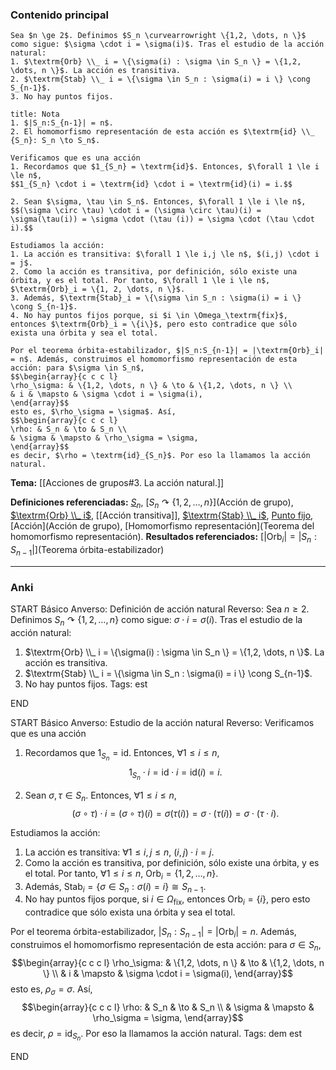 ### Contenido principal

```ad-Formal
Sea $n \ge 2$. Definimos $S_n \curvearrowright \{1,2, \dots, n \}$ como sigue: $\sigma \cdot i = \sigma(i)$. Tras el estudio de la acción natural:
1. $\textrm{Orb} \\_ i = \{\sigma(i) : \sigma \in S_n \} = \{1,2, \dots, n \}$. La acción es transitiva.
2. $\textrm{Stab} \\_ i = \{\sigma \in S_n : \sigma(i) = i \} \cong S_{n-1}$.
3. No hay puntos fijos.
```

```ad-note
title: Nota
1. $|S_n:S_{n-1}| = n$.
2. El homomorfismo representación de esta acción es $\textrm{id} \\_ {S_n}: S_n \to S_n$.
```

```ad-proof
Verificamos que es una acción
1. Recordamos que $1_{S_n} = \textrm{id}$. Entonces, $\forall 1 \le i \le n$,
$$1_{S_n} \cdot i = \textrm{id} \cdot i = \textrm{id}(i) = i.$$

2. Sean $\sigma, \tau \in S_n$. Entonces, $\forall 1 \le i \le n$,
$$(\sigma \circ \tau) \cdot i = (\sigma \circ \tau)(i) = \sigma(\tau(i)) = \sigma \cdot (\tau (i)) = \sigma \cdot (\tau \cdot i).$$

Estudiamos la acción:
1. La acción es transitiva: $\forall 1 \le i,j \le n$, $(i,j) \cdot i = j$.
2. Como la acción es transitiva, por definición, sólo existe una órbita, y es el total. Por tanto, $\forall 1 \le i \le n$, $\textrm{Orb}_i = \{1, 2, \dots, n \}$.
3. Además, $\textrm{Stab}_i = \{\sigma \in S_n : \sigma(i) = i \} \cong S_{n-1}$.
4. No hay puntos fijos porque, si $i \in \Omega_\textrm{fix}$, entonces $\textrm{Orb}_i = \{i\}$, pero esto contradice que sólo exista una órbita y sea el total.

Por el teorema órbita-estabilizador, $|S_n:S_{n-1}| = |\textrm{Orb}_i| = n$. Además, construimos el homomorfismo representación de esta acción: para $\sigma \in S_n$,
$$\begin{array}{c c c l}
\rho_\sigma: & \{1,2, \dots, n \} & \to & \{1,2, \dots, n \} \\
& i & \mapsto & \sigma \cdot i = \sigma(i),
\end{array}$$
esto es, $\rho_\sigma = \sigma$. Así,
$$\begin{array}{c c c l}
\rho: & S_n & \to & S_n \\
& \sigma & \mapsto & \rho_\sigma = \sigma,
\end{array}$$
es decir, $\rho = \textrm{id}_{S_n}$. Por eso la llamamos la acción natural.
```


**Tema:** [[Acciones de grupos#3. La acción natural.]]

**Definiciones referenciadas:** [$S_n$](Permutación), [$S_n \curvearrowright \{1,2, \dots, n \}$](Acción de grupo), [$\textrm{Orb} \\_ i$](Órbita), [[Acción transitiva]], [$\textrm{Stab} \\_ i$](Estabilizador), [Punto fijo](Estabilizador), [Acción](Acción de grupo), [Homomorfismo representación](Teorema del homomorfismo representación).
**Resultados referenciados:** [$|\textrm{Orb}_ i | = |S_n: S_{n-1}|$](Teorema órbita-estabilizador)

---
### Anki

START
Básico
Anverso: Definición de acción natural
Reverso: Sea $n \ge 2$. Definimos $S_n \curvearrowright \{1,2, \dots, n \}$ como sigue: $\sigma \cdot i = \sigma(i)$. Tras el estudio de la acción natural:
1. $\textrm{Orb} \\_ i = \{\sigma(i) : \sigma \in S_n \} = \{1,2, \dots, n \}$. La acción es transitiva.
2. $\textrm{Stab} \\_ i = \{\sigma \in S_n : \sigma(i) = i \} \cong S_{n-1}$.
3. No hay puntos fijos.
Tags: est
<!--ID: 1731931805111-->
END

START
Básico
Anverso: Estudio de la acción natural
Reverso: Verificamos que es una acción
1. Recordamos que $1_{S_n} = \textrm{id}$. Entonces, $\forall 1 \le i \le n$,
$$1_{S_n} \cdot i = \textrm{id} \cdot i = \textrm{id}(i) = i.$$

2. Sean $\sigma, \tau \in S_n$. Entonces, $\forall 1 \le i \le n$,
$$(\sigma \circ \tau) \cdot i = (\sigma \circ \tau)(i) = \sigma(\tau(i)) = \sigma \cdot (\tau (i)) = \sigma \cdot (\tau \cdot i).$$

Estudiamos la acción:
1. La acción es transitiva: $\forall 1 \le i,j \le n$, $(i,j) \cdot i = j$.
2. Como la acción es transitiva, por definición, sólo existe una órbita, y es el total. Por tanto, $\forall 1 \le i \le n$, $\textrm{Orb}_i = \{1, 2, \dots, n \}$.
3. Además, $\textrm{Stab}_i = \{\sigma \in S_n : \sigma(i) = i \} \cong S_{n-1}$.
4. No hay puntos fijos porque, si $i \in \Omega_\textrm{fix}$, entonces $\textrm{Orb}_i = \{i\}$, pero esto contradice que sólo exista una órbita y sea el total.

Por el teorema órbita-estabilizador, $|S_n:S_{n-1}| = |\textrm{Orb}_i| = n$. Además, construimos el homomorfismo representación de esta acción: para $\sigma \in S_n$,
$$\begin{array}{c c c l}
\rho_\sigma: & \{1,2, \dots, n \} & \to & \{1,2, \dots, n \} \\
& i & \mapsto & \sigma \cdot i = \sigma(i),
\end{array}$$
esto es, $\rho_\sigma = \sigma$. Así,
$$\begin{array}{c c c l}
\rho: & S_n & \to & S_n \\
& \sigma & \mapsto & \rho_\sigma = \sigma,
\end{array}$$
es decir, $\rho = \textrm{id}_{S_n}$. Por eso la llamamos la acción natural.
Tags: dem est
<!--ID: 1731931805119-->
END

